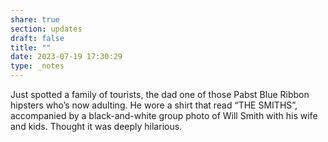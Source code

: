 ```yaml
---
share: true
section: updates
draft: false
title: ""
date: 2023-07-19 17:30:29
type: _notes
---
```


Just spotted a family of tourists, the dad one of those Pabst Blue Ribbon hipsters who’s now adulting. He wore a shirt that read “THE SMITHS”, accompanied by a black-and-white group photo of Will Smith with his wife and kids. Thought it was deeply hilarious.
